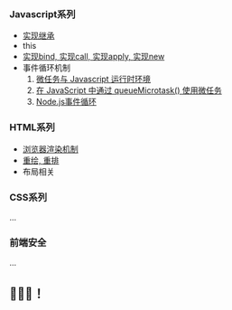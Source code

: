 ### Javascript系列

- <a href='./scripts/实现继承.js'>实现继承</a>
- <a>this</a> 
- <a href='./scripts/实现bind&apply&call&new.js'>实现bind, 实现call, 实现apply, 实现new</a>
- 事件循环机制
  1. <a href='https://developer.mozilla.org/zh-CN/docs/Web/API/HTML_DOM_API/Microtask_guide/In_depth'>微任务与 Javascript 运行时环境</a>
  2. <a href='https://developer.mozilla.org/zh-CN/docs/Web/API/HTML_DOM_API/Microtask_guide'>在 JavaScript 中通过 queueMicrotask() 使用微任务</a>
  3. <a href='https://nodejs.org/zh-cn/docs/guides/event-loop-timers-and-nexttick/'>Node.js事件循环</a>

### HTML系列

- <a href="./content/浏览器渲染机制.md">浏览器渲染机制</a>
- <a href="./content/重绘与重排.md">重绘, 重排</a>
- <a>布局相关</a>
  
### CSS系列
...

### 前端安全
...






## 🚀🚀🚀！